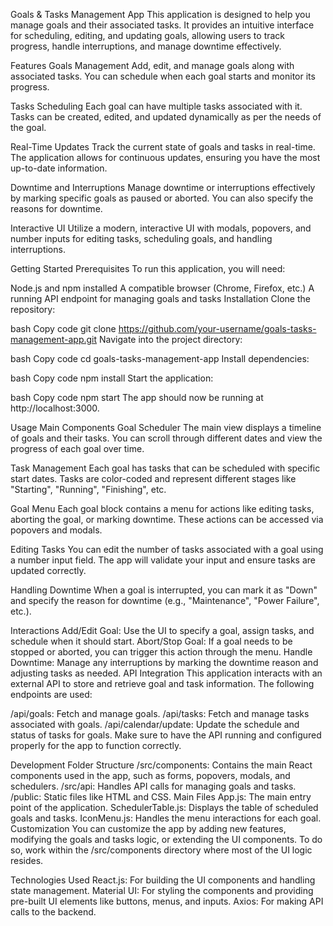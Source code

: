 Goals & Tasks Management App
This application is designed to help you manage goals and their associated tasks. It provides an intuitive interface for scheduling, editing, and updating goals, allowing users to track progress, handle interruptions, and manage downtime effectively.

Features
Goals Management
Add, edit, and manage goals along with associated tasks. You can schedule when each goal starts and monitor its progress.

Tasks Scheduling
Each goal can have multiple tasks associated with it. Tasks can be created, edited, and updated dynamically as per the needs of the goal.

Real-Time Updates
Track the current state of goals and tasks in real-time. The application allows for continuous updates, ensuring you have the most up-to-date information.

Downtime and Interruptions
Manage downtime or interruptions effectively by marking specific goals as paused or aborted. You can also specify the reasons for downtime.

Interactive UI
Utilize a modern, interactive UI with modals, popovers, and number inputs for editing tasks, scheduling goals, and handling interruptions.

Getting Started
Prerequisites
To run this application, you will need:

Node.js and npm installed
A compatible browser (Chrome, Firefox, etc.)
A running API endpoint for managing goals and tasks
Installation
Clone the repository:

bash
Copy code
git clone https://github.com/your-username/goals-tasks-management-app.git
Navigate into the project directory:

bash
Copy code
cd goals-tasks-management-app
Install dependencies:

bash
Copy code
npm install
Start the application:

bash
Copy code
npm start
The app should now be running at http://localhost:3000.

Usage
Main Components
Goal Scheduler
The main view displays a timeline of goals and their tasks. You can scroll through different dates and view the progress of each goal over time.

Task Management
Each goal has tasks that can be scheduled with specific start dates. Tasks are color-coded and represent different stages like "Starting", "Running", "Finishing", etc.

Goal Menu
Each goal block contains a menu for actions like editing tasks, aborting the goal, or marking downtime. These actions can be accessed via popovers and modals.

Editing Tasks
You can edit the number of tasks associated with a goal using a number input field. The app will validate your input and ensure tasks are updated correctly.

Handling Downtime
When a goal is interrupted, you can mark it as "Down" and specify the reason for downtime (e.g., "Maintenance", "Power Failure", etc.).

Interactions
Add/Edit Goal: Use the UI to specify a goal, assign tasks, and schedule when it should start.
Abort/Stop Goal: If a goal needs to be stopped or aborted, you can trigger this action through the menu.
Handle Downtime: Manage any interruptions by marking the downtime reason and adjusting tasks as needed.
API Integration
This application interacts with an external API to store and retrieve goal and task information. The following endpoints are used:

/api/goals: Fetch and manage goals.
/api/tasks: Fetch and manage tasks associated with goals.
/api/calendar/update: Update the schedule and status of tasks for goals.
Make sure to have the API running and configured properly for the app to function correctly.

Development
Folder Structure
/src/components: Contains the main React components used in the app, such as forms, popovers, modals, and schedulers.
/src/api: Handles API calls for managing goals and tasks.
/public: Static files like HTML and CSS.
Main Files
App.js: The main entry point of the application.
SchedulerTable.js: Displays the table of scheduled goals and tasks.
IconMenu.js: Handles the menu interactions for each goal.
Customization
You can customize the app by adding new features, modifying the goals and tasks logic, or extending the UI components. To do so, work within the /src/components directory where most of the UI logic resides.

Technologies Used
React.js: For building the UI components and handling state management.
Material UI: For styling the components and providing pre-built UI elements like buttons, menus, and inputs.
Axios: For making API calls to the backend.
